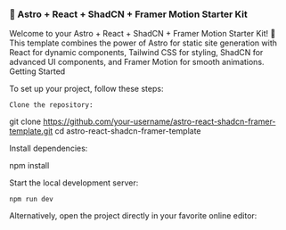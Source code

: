 ### 🌟 Astro + React + ShadCN + Framer Motion Starter Kit

Welcome to your Astro + React + ShadCN + Framer Motion Starter Kit! 🚀
This template combines the power of Astro for static site generation with React for dynamic components, Tailwind CSS for styling, ShadCN for advanced UI components, and Framer Motion for smooth animations.
Getting Started

To set up your project, follow these steps:

    Clone the repository:

git clone https://github.com/your-username/astro-react-shadcn-framer-template.git
cd astro-react-shadcn-framer-template

Install dependencies:

npm install

Start the local development server:

    npm run dev

Alternatively, open the project directly in your favorite online editor:

